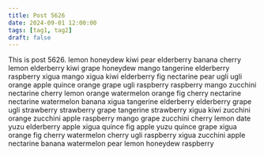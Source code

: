```yaml
---
title: Post 5626
date: 2024-09-01 12:00:00
tags: [tag1, tag2]
draft: false
---
```

This is post 5626.
lemon
honeydew
kiwi
pear
elderberry
banana
cherry
lemon
elderberry
kiwi
grape
honeydew
mango
tangerine
elderberry
raspberry
xigua
mango
xigua
kiwi
elderberry
fig
nectarine
pear
ugli
ugli
orange
apple
quince
orange
grape
ugli
raspberry
raspberry
mango
zucchini
nectarine
cherry
lemon
orange
watermelon
orange
fig
cherry
nectarine
nectarine
watermelon
banana
xigua
tangerine
elderberry
elderberry
grape
ugli
strawberry
strawberry
grape
tangerine
strawberry
xigua
kiwi
zucchini
orange
zucchini
apple
raspberry
mango
grape
zucchini
cherry
lemon
date
yuzu
elderberry
apple
xigua
quince
fig
apple
yuzu
quince
grape
xigua
orange
fig
cherry
watermelon
cherry
ugli
raspberry
xigua
zucchini
apple
nectarine
banana
watermelon
pear
lemon
honeydew
raspberry
